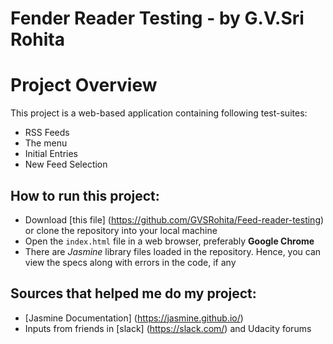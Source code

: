 Fender Reader Testing - by G.V.Sri Rohita
===========================================
# Project Overview

This project is a web-based application containing following test-suites:

- RSS Feeds
- The menu
- Initial Entries
- New Feed Selection

## How to run this project:
- Download [this file] (https://github.com/GVSRohita/Feed-reader-testing) or clone the repository into your local machine
- Open the `index.html` file in a web browser, preferably **Google Chrome**
- There are _Jasmine_ library files loaded in the repository. Hence, you can view the specs along with errors in the code, if any

## Sources that helped me do my project:

- [Jasmine Documentation] (https://jasmine.github.io/)
- Inputs from friends in [slack] (https://slack.com/) and Udacity forums
